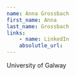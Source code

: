 ```yaml
---
name: Anna Grossbach
first_name: Anna
last_name: Grossbach
links:
	- name: LinkedIn
	absolutle_url:
---
```

University of Galway
